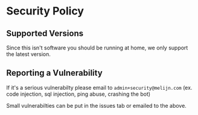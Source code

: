 # Security Policy

## Supported Versions
Since this isn't software you should be running at home, we only support the latest version.

## Reporting a Vulnerability

If it's a serious vulnerabilty please email to `admin+security@melijn.com`  (ex. code injection, sql injection, ping abuse, crashing the bot)

Small vulnerabilties can be put in the issues tab or emailed to the above.
